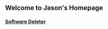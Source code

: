 ## Welcome to Jason's Homepage
### [Software Deleter](https://Znzxjjbt0513.github.io/Software%20Deleter)

